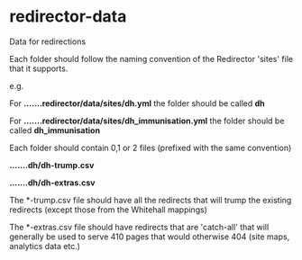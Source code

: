 redirector-data
===============

Data for redirections

Each folder should follow the naming convention of the Redirector 'sites' file that it supports.

e.g.

For __.......redirector/data/sites/dh.yml__ the folder should be called __dh__

For __.......redirector/data/sites/dh_immunisation.yml__ the folder should be called __dh_immunisation__

Each folder should contain 0,1 or 2 files (prefixed with the same convention)

__.......dh/dh-trump.csv__

__.......dh/dh-extras.csv__


The *-trump.csv file should have all the redirects that will trump the existing redirects (except those from the Whitehall mappings)

The *-extras.csv file should have redirects that are 'catch-all' that will generally be used to serve 410 pages that would otherwise 404 (site maps, analytics data etc.)




